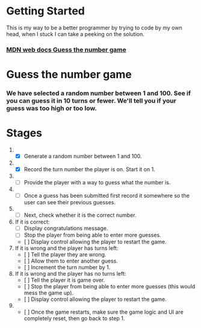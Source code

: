 # Getting Started
This is my way to be a better programmer by trying to code by my own head, when I stuck I can take a peeking on the solution.
### [MDN web docs Guess the number game](https://developer.mozilla.org/en-US/docs/Learn/JavaScript/First_steps/A_first_splash)

# Guess the number game
### We have selected a random number between 1 and 100. See if you can guess it in 10 turns or fewer. We'll tell you if your guess was too high or too low.

# Stages

1. - [x] Generate a random number between 1 and 100.
2. - [x] Record the turn number the player is on. Start it on 1.
3. - [ ] Provide the player with a way to guess what the number is.
4. - [ ] Once a guess has been submitted first record it somewhere so the user can see their previous guesses.
5. - [ ] Next, check whether it is the correct number.
6. If it is correct:
   - [ ] Display congratulations message.
   - [ ] Stop the player from being able to enter more guesses.
   - [ ] Display control allowing the player to restart the game.
7. If it is wrong and the player has turns left:
   - [ ] Tell the player they are wrong.
   - [ ] Allow them to enter another guess.
   - [ ] Increment the turn number by 1.
8. If it is wrong and the player has no turns left:
   - [ ] Tell the player it is game over.
   - [ ] Stop the player from being able to enter more guesses (this would mess the game up).
   - [ ] Display control allowing the player to restart the game.
9. - [ ] Once the game restarts, make sure the game logic and UI are completely reset, then go back to step 1.

